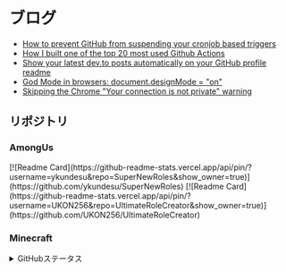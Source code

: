 # ブログ

<!-- BLOG-POST-LIST:START -->
- [How to prevent GitHub from suspending your cronjob based triggers](https://dev.to/gautamkrishnar/how-to-prevent-github-from-suspending-your-cronjob-based-triggers-knf)
- [How I built one of the top 20 most used Github Actions](https://www.gautamkrishnar.com/how-i-built-one-of-the-top-20-most-used-github-actions/)
- [Show your latest dev.to posts automatically on your GitHub profile readme](https://dev.to/gautamkrishnar/show-your-latest-dev-to-posts-automatically-in-your-github-profile-readme-3nk8)
- [God Mode in browsers: document.designMode = &quot;on&quot;](https://dev.to/gautamkrishnar/god-mode-in-browsers-document-designmode-on-2pmo)
- [Skipping the Chrome &quot;Your connection is not private&quot; warning](https://dev.to/gautamkrishnar/quickbits-1-skipping-the-chrome-your-connection-is-not-private-warning-4kp1)
<!-- BLOG-POST-LIST:END -->

## リポジトリ

### AmongUs

<a align="center">
    [![Readme Card](https://github-readme-stats.vercel.app/api/pin/?username=ykundesu&repo=SuperNewRoles&show_owner=true)](https://github.com/ykundesu/SuperNewRoles)
    [![Readme Card](https://github-readme-stats.vercel.app/api/pin/?username=UKON256&repo=UltimateRoleCreator&show_owner=true)](https://github.com/UKON256/UltimateRoleCreator)

</a>

### Minecraft

<details>
  <summary>GitHubステータス</summary>
    <p align="center">
        <img alt="Top Langs" height="250px" src="https://github-readme-stats.vercel.app/api/top-langs/?username=UKON256&layout=compact&show_icons=true" />
        <img alt="github stats" height="250px" src="https://github-readme-stats.vercel.app/api?username=UKON256&show_icons=ture" />
    </p>
    <z align="center">
    [![trophy](https://github-profile-trophy.vercel.app/?username=UKON256)](https://github.com/ryo-ma/github-profile-trophy)
    </z>
</details>
